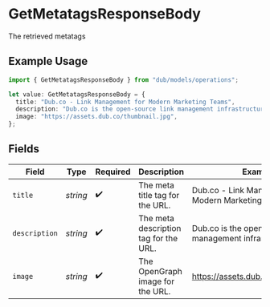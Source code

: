 # GetMetatagsResponseBody

The retrieved metatags

## Example Usage

```typescript
import { GetMetatagsResponseBody } from "dub/models/operations";

let value: GetMetatagsResponseBody = {
  title: "Dub.co - Link Management for Modern Marketing Teams",
  description: "Dub.co is the open-source link management infrastructure ...",
  image: "https://assets.dub.co/thumbnail.jpg",
};
```

## Fields

| Field                                                        | Type                                                         | Required                                                     | Description                                                  | Example                                                      |
| ------------------------------------------------------------ | ------------------------------------------------------------ | ------------------------------------------------------------ | ------------------------------------------------------------ | ------------------------------------------------------------ |
| `title`                                                      | *string*                                                     | :heavy_check_mark:                                           | The meta title tag for the URL.                              | Dub.co - Link Management for Modern Marketing Teams          |
| `description`                                                | *string*                                                     | :heavy_check_mark:                                           | The meta description tag for the URL.                        | Dub.co is the open-source link management infrastructure ... |
| `image`                                                      | *string*                                                     | :heavy_check_mark:                                           | The OpenGraph image for the URL.                             | https://assets.dub.co/thumbnail.jpg                          |